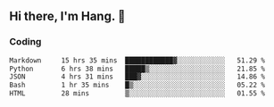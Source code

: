 ## Hi there, I'm Hang. 👋

### Coding

<!--START_SECTION:waka-->

```txt
Markdown     15 hrs 35 mins  ████████████▓░░░░░░░░░░░░   51.29 %
Python       6 hrs 38 mins   █████▒░░░░░░░░░░░░░░░░░░░   21.85 %
JSON         4 hrs 31 mins   ███▓░░░░░░░░░░░░░░░░░░░░░   14.86 %
Bash         1 hr 35 mins    █▒░░░░░░░░░░░░░░░░░░░░░░░   05.22 %
HTML         28 mins         ▒░░░░░░░░░░░░░░░░░░░░░░░░   01.55 %
```

<!--END_SECTION:waka-->
